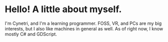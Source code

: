 # Hello! A little about myself.
I'm Cynetri, and I'm a learning programmer. FOSS, VR, and PCs are my big interests, but I also like machines in general as well.
As of right now, I know mostly C# and GDScript. 

